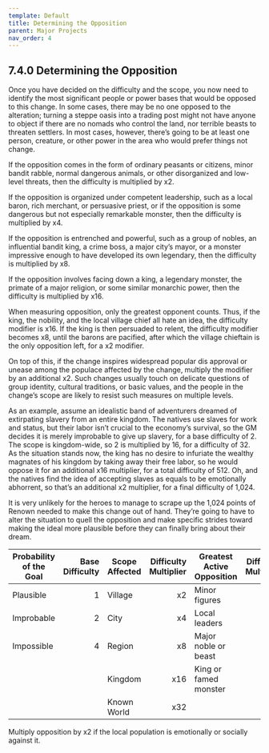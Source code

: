 ```yaml
---
template: Default
title: Determining the Opposition
parent: Major Projects
nav_order: 4
---
```


## 7.4.0 Determining the Opposition

Once you have decided on the difficulty and the scope, you now need to identify the most significant people or power bases that would be opposed to this change.
In some cases, there may be no one opposed to the alteration; turning a steppe oasis into a trading post might not have anyone to object if there are no nomads who control the land, nor terrible beasts to threaten settlers.
In most cases, however, there’s going to be at least one person, creature, or other power in the area who would prefer things not change.

If the opposition comes in the form of ordinary peasants or citizens, minor bandit rabble, normal dangerous animals, or other disorganized and low-level threats, then the difficulty is multiplied by x2.

If the opposition is organized under competent leadership, such as a local baron, rich merchant, or persuasive priest, or if the opposition is some dangerous but not especially remarkable monster, then the difficulty is multiplied by x4.

If the opposition is entrenched and powerful, such as a group of nobles, an influential bandit king, a crime boss, a major city’s mayor, or a monster impressive enough to have developed its own legendary, then the difficulty is multiplied by x8.

If the opposition involves facing down a king, a legendary monster, the primate of a major religion, or some similar monarchic power, then the difficulty is multiplied by x16.

When measuring opposition, only the greatest opponent counts.
Thus, if the king, the nobility, and the local village chief all hate an idea, the difficulty modifier is x16.
If the king is then persuaded to relent, the difficulty modifier becomes x8, until the barons are pacified, after which the village chieftain is the only opposition left, for a x2 modifier.

On top of this, if the change inspires widespread popular dis approval or unease among the populace affected by the change, multiply the modifier by an additional x2.
Such changes usually touch on delicate questions of group identity, cultural traditions, or basic values, and the people in the change’s scope are likely to resist such measures on multiple levels.

As an example, assume an idealistic band of adventurers dreamed of extirpating slavery from an entire kingdom.
The natives use slaves for work and status, but their labor isn’t crucial to the economy’s survival, so the GM decides it is merely improbable to give up slavery, for a base difficulty of 2.
The scope is kingdom-wide, so 2 is multiplied by 16, for a difficulty of 32.
As the situation stands now, the king has no desire to infuriate the wealthy magnates of his kingdom by taking away their free labor, so he would oppose it for an additional x16 multiplier, for a total difficulty of 512.
Oh, and the natives find the idea of accepting slaves as equals to be emotionally abhorrent, so that’s an additional x2 multiplier, for a final difficulty of 1,024.

It is very unlikely for the heroes to manage to scrape up the 1,024 points of Renown needed to make this change out of hand.
They’re going to have to alter the situation to quell the opposition and make specific strides toward making the ideal more plausible before they can finally bring about their dream.

| Probability of the Goal | Base Difficulty | Scope Affected | Difficulty Multiplier | Greatest Active Opposition | Difficulty Multiplier |
| ----------------------- | --------------: | -------------- | --------------------: | -------------------------- | --------------------: |
| Plausible               |               1 | Village        |                    x2 | Minor figures              |                    x2 |
| Improbable              |               2 | City           |                    x4 | Local leaders              |                    x4 |
| Impossible              |               4 | Region         |                    x8 | Major noble or beast       |                    x8 |
|                         |                 | Kingdom        |                   x16 | King or famed monster      |                   x16 |
|                         |                 | Known World    |                   x32 |                            |                       |

Multiply opposition by x2 if the local population is emotionally or socially against it.
